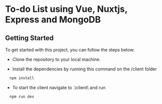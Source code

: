 # To-do List using Vue, Nuxtjs, Express and MongoDB

## Getting Started

To get started with this project, you can follow the steps below:

- Clone the repository to your local machine.

- Install the dependencies by running this command on the /client folder
```bash
  npm install
```

- To start the client navigate to .\client\ and run 
```bash
  npm run dev
```
